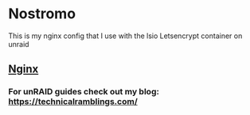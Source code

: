 # Nostromo

This is my nginx config that I use with the lsio Letsencrypt container on unraid

## [Nginx](https://github.com/gilbN/Nostromo/tree/master/Server/nginx)

### For unRAID guides check out my blog: https://technicalramblings.com/
